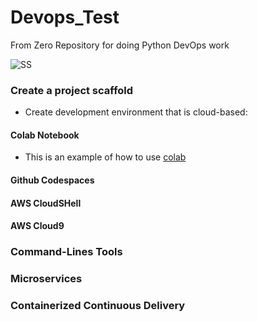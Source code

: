 # Devops_Test
From Zero Repository for doing Python DevOps work


![SS](https://user-images.githubusercontent.com/71041391/230740057-ea7e9aa1-3ddb-4a26-bd00-f1ca0f003caf.jpg)

### Create a project scaffold
* Create development environment that is cloud-based: 
#### Colab Notebook
* This is an example of how to use [colab](https://github.com/amalia020/Devops_Test/blob/main/start_with_python.ipynb)
#### Github Codespaces
#### AWS CloudSHell
#### AWS Cloud9

### Command-Lines Tools

### Microservices

### Containerized Continuous Delivery

